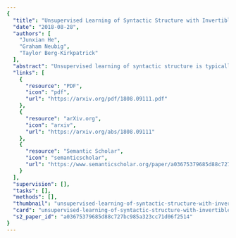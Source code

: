 ```yaml
---
{
  "title": "Unsupervised Learning of Syntactic Structure with Invertible Neural Projections",
  "date": "2018-08-28",
  "authors": [
    "Junxian He",
    "Graham Neubig",
    "Taylor Berg-Kirkpatrick"
  ],
  "abstract": "Unsupervised learning of syntactic structure is typically performed using generative models with discrete latent variables and multinomial parameters. In most cases, these models have not leveraged continuous word representations. In this work, we propose a novel generative model that jointly learns discrete syntactic structure and continuous word representations in an unsupervised fashion by cascading an invertible neural network with a structured generative prior. We show that the invertibility condition allows for efficient exact inference and marginal likelihood computation in our model so long as the prior is well-behaved. In experiments we instantiate our approach with both Markov and tree-structured priors, evaluating on two tasks: part-of-speech (POS) induction, and unsupervised dependency parsing without gold POS annotation. On the Penn Treebank, our Markov-structured model surpasses state-of-the-art results on POS induction. Similarly, we find that our tree-structured model achieves state-of-the-art performance on unsupervised dependency parsing for the difficult training condition where neither gold POS annotation nor punctuation-based constraints are available.",
  "links": [
    {
      "resource": "PDF",
      "icon": "pdf",
      "url": "https://arxiv.org/pdf/1808.09111.pdf"
    },
    {
      "resource": "arXiv.org",
      "icon": "arxiv",
      "url": "https://arxiv.org/abs/1808.09111"
    },
    {
      "resource": "Semantic Scholar",
      "icon": "semanticscholar",
      "url": "https://www.semanticscholar.org/paper/a03675379685d88c727bc985a323cc71d06f2514"
    }
  ],
  "supervision": [],
  "tasks": [],
  "methods": [],
  "thumbnail": "unsupervised-learning-of-syntactic-structure-with-invertible-neural-projections-thumb.jpg",
  "card": "unsupervised-learning-of-syntactic-structure-with-invertible-neural-projections-card.jpg",
  "s2_paper_id": "a03675379685d88c727bc985a323cc71d06f2514"
}
---
```


